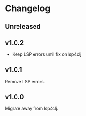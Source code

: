 # Changelog

## Unreleased

## v1.0.2

- Keep LSP errors until fix on lsp4clj

## v1.0.1

Remove LSP errors.

## v1.0.0

Migrate away from lsp4clj.
